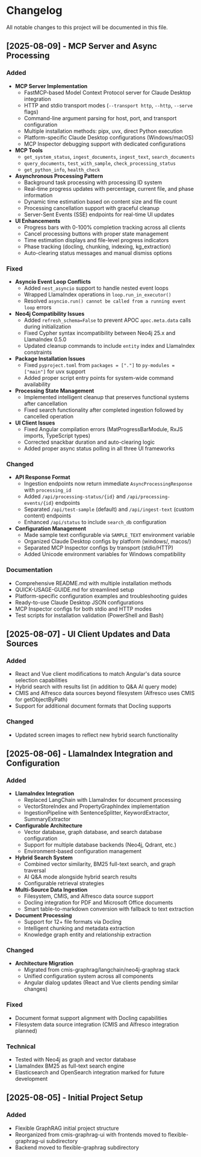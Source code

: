 # Changelog

All notable changes to this project will be documented in this file.

## [2025-08-09] - MCP Server and Async Processing

### Added
- **MCP Server Implementation**
  - FastMCP-based Model Context Protocol server for Claude Desktop integration
  - HTTP and stdio transport modes (`--transport http`, `--http`, `--serve` flags)
  - Command-line argument parsing for host, port, and transport configuration
  - Multiple installation methods: pipx, uvx, direct Python execution
  - Platform-specific Claude Desktop configurations (Windows/macOS)
  - MCP Inspector debugging support with dedicated configurations
- **MCP Tools**
  - `get_system_status`, `ingest_documents`, `ingest_text`, `search_documents`
  - `query_documents`, `test_with_sample`, `check_processing_status`
  - `get_python_info`, `health_check`
- **Asynchronous Processing Pattern**
  - Background task processing with processing ID system
  - Real-time progress updates with percentage, current file, and phase information
  - Dynamic time estimation based on content size and file count
  - Processing cancellation support with graceful cleanup
  - Server-Sent Events (SSE) endpoints for real-time UI updates
- **UI Enhancements**
  - Progress bars with 0-100% completion tracking across all clients
  - Cancel processing buttons with proper state management
  - Time estimation displays and file-level progress indicators
  - Phase tracking (docling, chunking, indexing, kg_extraction)
  - Auto-clearing status messages and manual dismiss options

### Fixed
- **Asyncio Event Loop Conflicts**
  - Added `nest_asyncio` support to handle nested event loops
  - Wrapped LlamaIndex operations in `loop.run_in_executor()` 
  - Resolved `asyncio.run() cannot be called from a running event loop` errors
- **Neo4j Compatibility Issues**
  - Added `refresh_schema=False` to prevent APOC `apoc.meta.data` calls during initialization
  - Fixed Cypher syntax incompatibility between Neo4j 25.x and LlamaIndex 0.5.0
  - Updated cleanup commands to include `entity` index and LlamaIndex constraints
- **Package Installation Issues**
  - Fixed `pyproject.toml` from `packages = ["."]` to `py-modules = ["main"]` for uvx support
  - Added proper script entry points for system-wide command availability
- **Processing State Management**
  - Implemented intelligent cleanup that preserves functional systems after cancellation
  - Fixed search functionality after completed ingestion followed by cancelled operation
- **UI Client Issues**
  - Fixed Angular compilation errors (MatProgressBarModule, RxJS imports, TypeScript types)
  - Corrected snackbar duration and auto-clearing logic
  - Added proper async status polling in all three UI frameworks

### Changed
- **API Response Format**
  - Ingestion endpoints now return immediate `AsyncProcessingResponse` with `processing_id`
  - Added `/api/processing-status/{id}` and `/api/processing-events/{id}` endpoints
  - Separated `/api/test-sample` (default) and `/api/ingest-text` (custom content) endpoints
  - Enhanced `/api/status` to include `search_db` configuration
- **Configuration Management**
  - Made sample text configurable via `SAMPLE_TEXT` environment variable
  - Organized Claude Desktop configs by platform (windows/, macos/)
  - Separated MCP Inspector configs by transport (stdio/HTTP)
  - Added Unicode environment variables for Windows compatibility

### Documentation
- Comprehensive README.md with multiple installation methods
- QUICK-USAGE-GUIDE.md for streamlined setup
- Platform-specific configuration examples and troubleshooting guides
- Ready-to-use Claude Desktop JSON configurations
- MCP Inspector configs for both stdio and HTTP modes
- Test scripts for installation validation (PowerShell and Bash)

## [2025-08-07] - UI Client Updates and Data Sources

### Added
- React and Vue client modifications to match Angular's data source selection capabilities
- Hybrid search with results list (in addition to Q&A AI query mode)
- CMIS and Alfresco data sources beyond filesystem (Alfresco uses CMIS for getObjectByPath)
- Support for additional document formats that Docling supports

### Changed
- Updated screen images to reflect new hybrid search functionality

## [2025-08-06] - LlamaIndex Integration and Configuration

### Added
- **LlamaIndex Integration**
  - Replaced LangChain with LlamaIndex for document processing
  - VectorStoreIndex and PropertyGraphIndex implementation
  - IngestionPipeline with SentenceSplitter, KeywordExtractor, SummaryExtractor
- **Configurable Architecture**
  - Vector database, graph database, and search database configuration
  - Support for multiple database backends (Neo4j, Qdrant, etc.)
  - Environment-based configuration management
- **Hybrid Search System**
  - Combined vector similarity, BM25 full-text search, and graph traversal
  - AI Q&A mode alongside hybrid search results
  - Configurable retrieval strategies
- **Multi-Source Data Ingestion**
  - Filesystem, CMIS, and Alfresco data source support
  - Docling integration for PDF and Microsoft Office documents
  - Smart table-to-markdown conversion with fallback to text extraction
- **Document Processing**
  - Support for 12+ file formats via Docling
  - Intelligent chunking and metadata extraction
  - Knowledge graph entity and relationship extraction

### Changed
- **Architecture Migration**
  - Migrated from cmis-graphrag/langchain/neo4j-graphrag stack
  - Unified configuration system across all components
  - Angular dialog updates (React and Vue clients pending similar changes)

### Fixed
- Document format support alignment with Docling capabilities
- Filesystem data source integration (CMIS and Alfresco integration planned)

### Technical
- Tested with Neo4j as graph and vector database
- LlamaIndex BM25 as full-text search engine
- Elasticsearch and OpenSearch integration marked for future development

## [2025-08-05] - Initial Project Setup

### Added
- Flexible GraphRAG initial project structure
- Reorganized from cmis-graphrag-ui with frontends moved to flexible-graphrag-ui subdirectory
- Backend moved to flexible-graphrag subdirectory


